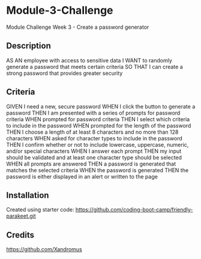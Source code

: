 # Module-3-Challenge
Module Challenge Week 3 - Create a password generator

## Description
AS AN employee with access to sensitive data
I WANT to randomly generate a password that meets certain criteria
SO THAT I can create a strong password that provides greater security

## Criteria
GIVEN I need a new, secure password
WHEN I click the button to generate a password
THEN I am presented with a series of prompts for password criteria
WHEN prompted for password criteria
THEN I select which criteria to include in the password
WHEN prompted for the length of the password
THEN I choose a length of at least 8 characters and no more than 128 characters
WHEN asked for character types to include in the password
THEN I confirm whether or not to include lowercase, uppercase, numeric, and/or special characters
WHEN I answer each prompt
THEN my input should be validated and at least one character type should be selected
WHEN all prompts are answered
THEN a password is generated that matches the selected criteria
WHEN the password is generated
THEN the password is either displayed in an alert or written to the page

## Installation
Created using starter code: https://github.com/coding-boot-camp/friendly-parakeet.git 

## Credits
https://github.com/Xandromus
